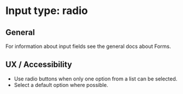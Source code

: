 # Input type: radio 

## General

For information about input fields see the general docs about Forms.

## UX / Accessibility

* Use radio buttons when only one option from a list can be selected.
* Select a default option where possible.

